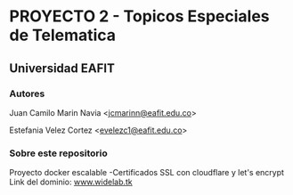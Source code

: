 # PROYECTO 2 - Topicos Especiales de Telematica

## Universidad EAFIT

### Autores

Juan Camilo Marin Navia <[jcmarinn@eafit.edu.co](mailto:jcmarinn@eafit.edu.co)>

Estefania Velez Cortez <[evelezc1@eafit.edu.co](mailto:evelezc1@eafit.edu.co)>

### Sobre este repositorio

Proyecto docker escalable
-Certificados SSL con cloudflare y let's encrypt Link del dominio: www.widelab.tk
